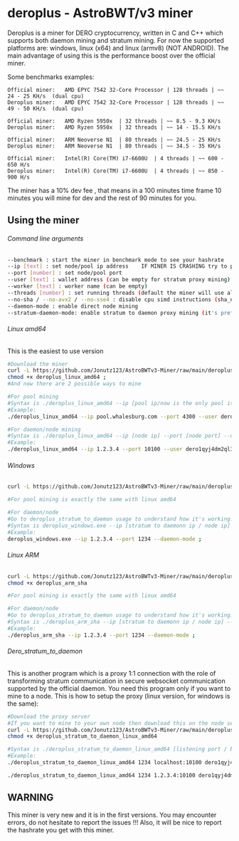 # deroplus - AstroBWT/v3 miner

Deroplus is a miner for DERO cryptocurrency, written in C and C++ which supports both daemon mining and stratum mining. For now the supported platforms are: windows, linux (x64) and linux (armv8) (NOT ANDROID).
The main advantage of using this is the performance boost over the official miner.

Some benchmarks examples:
````
Official miner:   AMD EPYC 7542 32-Core Processor | 128 threads | ~~ 24 - 25 KH/s  (dual cpu)
Deroplus miner:   AMD EPYC 7542 32-Core Processor | 128 threads | ~~ 49 - 50 KH/s  (dual cpu)

Official miner:   AMD Ryzen 5950x  | 32 threads | ~~ 8.5 - 9.3 KH/s
Deroplus miner:   AMD Ryzen 5950x  | 32 threads | ~~ 14 - 15.5 KH/s

Official miner:   ARM Neoverse N1  | 80 threads | ~~ 24.5 - 25 KH/s
Deroplus miner:   ARM Neoverse N1  | 80 threads | ~~ 34.5 - 35 KH/s

Official miner:   Intel(R) Core(TM) i7-6600U  | 4 threads | ~~ 600 - 650 H/s
Deroplus miner:   Intel(R) Core(TM) i7-6600U  | 4 threads | ~~ 850 - 900 H/s
````


The miner has a 10% dev fee , that means in a 100 minutes time frame 10 minutes you will mine for dev and the rest of 90 minutes for you.


## Using the miner
###### Command line arguments
````bash
--benchmark : start the miner in benchmark mode to see your hashrate
--ip [text] : set node/pool ip address    IF MINER IS CRASHING try to place here the ip address not hostname !!!
--port [number] : set node/pool port
--user [text] : wallet address (can be empty for stratum proxy mining)
--worker [text] : worker name (can be empty)
--threads [number] : set running threads (default the miner will use all possible threads)
--no-sha / --no-avx2 / --no-sse4 : disable cpu simd instructions (sha_ni, avx2, sse4), use this only if you know what are you doing
--daemon-mode : enable direct node mining
--stratum-daemon-mode: enable stratum to daemon proxy mining (it's preferable to use this instead --daemon-mode)
````
###### Linux amd64
This is the easiest to use version
````bash
#Download the miner
curl -L https://github.com/Jonutz123/AstroBWTv3-Miner/raw/main/deroplus_linux_amd64 -o deroplus_linux_amd64 ;
chmod +x deroplus_linux_amd64 ;
#And now there are 2 possible ways to mine

#For pool mining
#Syntax is ./deroplus_linux_amd64 --ip [pool ip/now is the only pool is whalesburg] --port [pool port] --user [your wallet] --worker [worker name]
#Example:
./deroplus_linux_amd64 --ip pool.whalesburg.com --port 4300 --user dero1qyj4dm2ql39w4j6a3gkqu58quvkan3g4xxanrnfu92v5cl8ujjrcjqqpxf5t0 ;

#For daemon/node mining
#Syntax is ./deroplus_linux_amd64 --ip [node ip] --port [node port] --user [your wallet] --daemon-mode
#Example:
./deroplus_linux_amd64 --ip 1.2.3.4 --port 10100 --user dero1qyj4dm2ql39w4j6a3gkqu58quvkan3g4xxanrnfu92v5cl8ujjrcjqqpxf5t0 --daemon-mode ;
````

###### Windows
````bash
curl -L https://github.com/Jonutz123/AstroBWTv3-Miner/raw/main/deroplus_windows.exe -o deroplus_windows.exe ;

#For pool mining is exactly the same with linux amd64

#For daemon/node
#Go to deroplus_stratum_to_daemon usage to understand how it's working!!!
#Syntax is deroplus_windows.exe --ip [stratum to daemonn ip / node ip] --port [stratum to daemonn port] --daemon-mode
#Example:
deroplus_windows.exe --ip 1.2.3.4 --port 1234 --daemon-mode ;
````

###### Linux ARM
````bash
curl -L https://github.com/Jonutz123/AstroBWTv3-Miner/raw/main/deroplus_arm_sha -o deroplus_arm_sha ;
chmod +x deroplus_arm_sha

#For pool mining is exactly the same with linux amd64

#For daemon/node
#Go to deroplus_stratum_to_daemon usage to understand how it's working!!!
#Syntax is ./deroplus_arm_sha --ip [stratum to daemonn ip / node ip] --port [stratum to daemonn port] --daemon-mode
#Example:
./deroplus_arm_sha --ip 1.2.3.4 --port 1234 --daemon-mode ;
````

###### Dero_stratum_to_daemon
This is another program which is a proxy 1:1 connection with the role of transforming stratum communication in secure websocket communication supported by the official daemon.
You need this program only if you want to mine to a node.
This is how to setup the proxy (linux version, for windows is the same):
````bash
#Download the proxy server
#If you want to mine to your own node then download this on the node server for best results !!!
curl -L https://github.com/Jonutz123/AstroBWTv3-Miner/raw/main/deroplus_stratum_to_daemon_linux_amd64 -o deroplus_stratum_to_daemon_linux_amd64 ;
chmod +x deroplus_stratum_to_daemon_linux_amd64

#Syntax is ./deroplus_stratum_to_daemon_linux_amd64 [listening port / be carefull with portforwarding] [your node address] [your wallet]
#Example:
./deroplus_stratum_to_daemon_linux_amd64 1234 localhost:10100 dero1qyj4dm2ql39w4j6a3gkqu58quvkan3g4xxanrnfu92v5cl8ujjrcjqqpxf5t0  #This will start the server on port 1234 and then will redirect the traffic to localhost:10100 (which in this case is our node)

./deroplus_stratum_to_daemon_linux_amd64 1234 1.2.3.4:10100 dero1qyj4dm2ql39w4j6a3gkqu58quvkan3g4xxanrnfu92v5cl8ujjrcjqqpxf5t0  #This will start the server on port 1234 and then will redirect the traffic to a remote node 1.2.3.4:10100
````

## WARNING
This miner is very new and it is in the first versions. You may encounter errors, do not hesitate to report the issues !!!
Also, it will be nice to report the hashrate you get with this miner.
